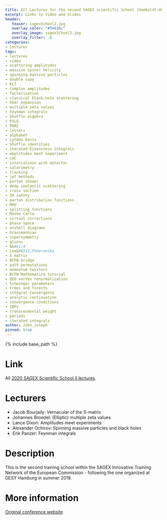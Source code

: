 ```yaml
---
title: All Lectures for the second SAGEX scientific School (Homboldt-University-Berlin)
excerpt: Links to Video and Slides
header:
   teaser: sagexSchool2.jpg 
   overlay_color: "#5e616c"
   overlay_image: sagexSchool2.jpg
   overlay_filter: .6
categories:
- lectures
tags:
- lectures
- video
- scattering amplitudes
- massive spinor helicity
- spinning massive particles
- double copy
- KLT
- Compton amplitudes
- factorization
- classical black-hole scattering
- hbar expansion
- multiple zeta values
- Feynman integrals
- Shuffle algebra
- PSLQ
- PARI
- letters
- alphabet
- Lyndon basis
- Shuffle identities
- iterated Eisenstein integrals
- amplitudes meet experiment
- LHC
- intercations with detector
- calorimetry
- tracking
- jet methods
- parton shower
- deep inelastic scattering
- cross section
- IR safety
- parton distribution functions
- MHV
- splitting functions
- Monte Carlo
- virtual corrections
- phase space
- onshell diagrams
- Grassmannian
- supersymmetry
- gluons
- N&#61;4
- Lee&#8211;Pomeransky
- S matrix
- BCFW bridge
- path permutations
- momentum twistors
- BCFW Mathematica tutorial
- QED vertex renormalization
- Schwinger parameters
- trees and forests
- integral convergence
- analytic continuation
- convergence conditions
- IBPs
- transcendental weight
- periods
- iterated integrals
author: John_Joseph
pinned: true
---
```

{% include base_path %}

# Link
All [2020 SAGEX Scientific School II lectures](https://www.youtube.com/playlist?list=PLC6RXWfJfoYw1WSGwSoVePUtbtbruG-oQ).

# Lecturers
* Jacob Bourjaily: Vernacular of the S-matrix
* Johannes Broedel: (Elliptic) multiple zeta values
* Lance Dixon: Amplitudes meet experiments
* Alexander Ochirov: Spinning massive particles and black holes
* Erik Panzer: Feynman integrals

# Description
This is the second training school within the SAGEX Innovative Training Network of the European Commission - following the one organized at DESY Hamburg in summer 2019.

# More information
[Original conference website](https://indico.cern.ch/event/857425/)
